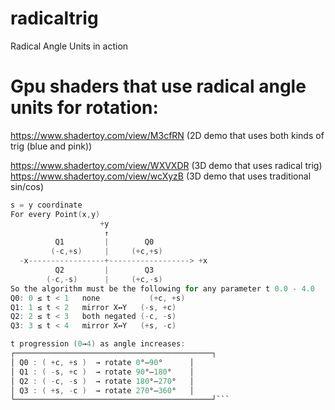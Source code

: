 # radicaltrig
Radical Angle Units in action

# Gpu shaders that use radical angle units for rotation:

https://www.shadertoy.com/view/M3cfRN (2D demo that uses both kinds of trig (blue and pink))

https://www.shadertoy.com/view/WXVXDR (3D demo that uses radical trig)
https://www.shadertoy.com/view/wcXyzB (3D demo that uses traditional sin/cos)

```c = x coordinate
s = y coordinate
For every Point(x,y)
                    +y
                     ↑
          Q1         |        Q0
         (-c,+s)     |     (+c,+s)
  -x-----------------+------------------> +x
          Q2         |        Q3
        (-c,-s)      |     (+c,-s)
So the algorithm must be the following for any parameter t 0.0 - 4.0      
Q0: 0 ≤ t < 1	none	       (+c, +s)
Q1:	1 ≤ t < 2	mirror X↔Y	 (-s, +c)
Q2:	2 ≤ t < 3	both negated (-c, -s)
Q3:	3 ≤ t < 4	mirror X↔Y 	 (+s, -c)

t progression (0→4) as angle increases:
┌────────────────────────────────────────────┐
│ Q0 : ( +c, +s )  → rotate 0°–90°      │
│ Q1 : ( -s, +c )  → rotate 90°–180°    │
│ Q2 : ( -c, -s )  → rotate 180°–270°   │
│ Q3 : ( +s, -c )  → rotate 270°–360°   │
└────────────────────────────────────────────┘```
